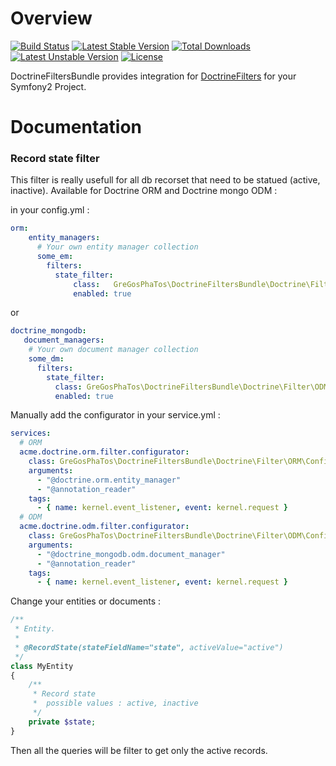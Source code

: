 # Overview
[![Build Status](https://travis-ci.org/GreGosPhaTos/DoctrineFiltersBundle.svg)](https://travis-ci.org/GreGosPhaTos/DoctrineFiltersBundle)
[![Latest Stable Version](https://poser.pugx.org/gregosphatos/doctrine-filters-bundle/version)](https://packagist.org/packages/gregosphatos/doctrine-filters-bundle) [![Total Downloads](https://poser.pugx.org/gregosphatos/doctrine-filters-bundle/downloads)](https://packagist.org/packages/gregosphatos/doctrine-filters-bundle) [![Latest Unstable Version](https://poser.pugx.org/gregosphatos/doctrine-filters-bundle/v/unstable)](https://packagist.org/packages/gregosphatos/doctrine-filters-bundle) [![License](https://poser.pugx.org/gregosphatos/doctrine-filters-bundle/license)](https://packagist.org/packages/gregosphatos/doctrine-filters-bundle)


DoctrineFiltersBundle provides integration for [DoctrineFilters](http://doctrine-orm.readthedocs.org/en/latest/reference/filters.html) for your Symfony2 Project.

# Documentation
 
### Record state filter

This filter is really usefull for all db recorset that need to be statued (active, inactive).
Available for Doctrine ORM and Doctrine mongo ODM : 

in your config.yml : 
```yaml
orm:
    entity_managers:
      # Your own entity manager collection
      some_em:
        filters:
          state_filter:
              class:   GreGosPhaTos\DoctrineFiltersBundle\Doctrine\Filter\ORM\RecordStateFilter
              enabled: true
```

or

```yaml
doctrine_mongodb:
   document_managers:
    # Your own document manager collection
    some_dm:
      filters:
        state_filter:
          class: GreGosPhaTos\DoctrineFiltersBundle\Doctrine\Filter\ODM\RecordStateFilter
          enabled: true

```

Manually add the configurator in your service.yml :

```yaml
services:
  # ORM
  acme.doctrine.orm.filter.configurator:
    class: GreGosPhaTos\DoctrineFiltersBundle\Doctrine\Filter\ORM\Configurator
    arguments:
      - "@doctrine.orm.entity_manager"
      - "@annotation_reader"
    tags:
      - { name: kernel.event_listener, event: kernel.request }
  # ODM
  acme.doctrine.odm.filter.configurator:
    class: GreGosPhaTos\DoctrineFiltersBundle\Doctrine\Filter\ODM\Configurator
    arguments:
      - "@doctrine_mongodb.odm.document_manager"
      - "@annotation_reader"
    tags:
      - { name: kernel.event_listener, event: kernel.request }
```

Change your entities or documents : 

```php
/**
 * Entity.
 *
 * @RecordState(stateFieldName="state", activeValue="active")
 */
class MyEntity
{
    /**
     * Record state 
     *  possible values : active, inactive
     */
    private $state;
}
```

Then all the queries will be filter to get only the active records.

